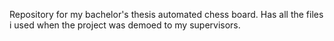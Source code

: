 Repository for my bachelor's thesis automated chess board. Has all the files i used when the project was demoed to my supervisors.
